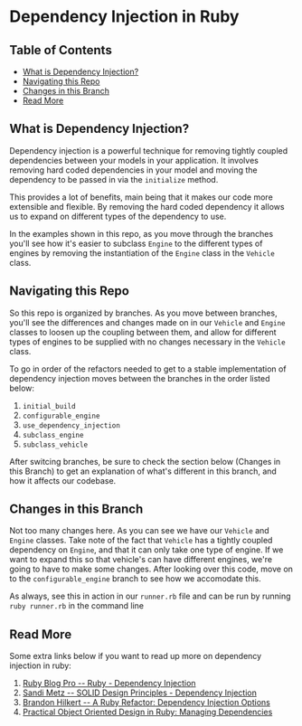 # Dependency Injection in Ruby

## Table of Contents
- [What is Dependency Injection?](#what-is-dependency-injection)
- [Navigating this Repo](#navigating-this-repo)
- [Changes in this Branch](#changes-in-this-branch)
- [Read More](#read-more)

## What is Dependency Injection?

Dependency injection is a powerful technique for removing tightly coupled dependencies between your models in your 
application. It involves removing hard coded dependencies in your model and moving the dependency to be passed in via the `initialize` method. 

This provides a lot of benefits, main being that it makes our code more extensible and flexible. By removing the hard 
coded dependency it allows us to expand on different types of the dependency to use. 

In the examples shown in this repo, as you move through the branches you'll see how it's easier to subclass `Engine` 
to the different types of engines by removing the instantiation of the `Engine` class in the `Vehicle` class.


## Navigating this Repo

So this repo is organized by branches. As you move between branches, you'll see the differences and changes made on in 
our `Vehicle` and `Engine` classes to loosen up the coupling between them, and allow for different types of engines to 
be supplied with no changes necessary in the `Vehicle` class. 

To go in order of the refactors needed to get to a stable implementation of dependency injection moves between the
branches in the order listed below:

1) `initial_build` 
2) `configurable_engine`
3) `use_dependency_injection`
4) `subclass_engine`
5) `subclass_vehicle`

After switcing branches, be sure to check the section below (Changes in this Branch) to get an explanation of what's 
different in this branch, and how it affects our codebase.

## Changes in this Branch

Not too many changes here. As you can see we have our `Vehicle` and `Engine` classes. Take note of the fact that 
`Vehicle` has a tightly coupled dependency on `Engine`, and that it can only take one type of engine. If we want to 
expand this so that vehicle's can have different engines, we're going to have to make some changes. After looking over 
this code, move on to the `configurable_engine` branch to see how we accomodate this.

As always, see this in action in our `runner.rb` file and can be run by running `ruby runner.rb` in the command line

## Read More

Some extra links below if you want to read up more on dependency injection in ruby:
1) [Ruby Blog Pro -- Ruby - Dependency Injection](http://rubyblog.pro/2016/10/ruby-dependency-injection)
2) [Sandi Metz -- SOLID Design Principles - Dependency Injection](https://www.sandimetz.com/blog/2009/03/21/solid-design-principles)
3) [Brandon Hilkert -- A Ruby Refactor: Dependency Injection Options](https://brandonhilkert.com/blog/a-ruby-refactor-exploring-dependency-injection-options/)
4) [Practical Object Oriented Design in Ruby: Managing Dependencies](http://www.informit.com/articles/article.aspx?p=1946176&seqNum=2)
